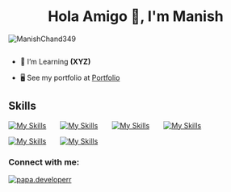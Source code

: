 <h1 align="center">Hola Amigo 👋, I'm Manish </h1>
<p align="left"> <img src="https://komarev.com/ghpvc/?username=ManishChand349&label=Profile%20views&color=0e75b6&style=flat" alt="ManishChand349" /> </p>

<p align="left"> <a href="https://twitter.com/" target="blank"><img src="https://img.shields.io/twitter/follow/?logo=twitter&style=for-the-badge" alt="" /></a> </p>

- 🌱 I’m Learning  **(XYZ)**

- 🖥️ See my portfolio at <a href="https://portfoliomanish.vercel.app/" target="_blank">Portfolio</a>
## Skills

[![My Skills](https://skillicons.dev/icons?i=html,css)](https://skillicons.dev) &nbsp;&nbsp;&nbsp;&nbsp;&nbsp; [![My Skills](https://skillicons.dev/icons?i=bootstrap,tailwind,scss)](https://skillicons.dev) &nbsp;&nbsp;&nbsp;&nbsp;&nbsp; [![My Skills](https://skillicons.dev/icons?i=js,ts)](https://skillicons.dev) &nbsp;&nbsp;&nbsp;&nbsp;&nbsp; [![My Skills](https://skillicons.dev/icons?i=react,next)](https://skillicons.dev) &nbsp;&nbsp;&nbsp;&nbsp;&nbsp; <br/> 

[![My Skills](https://skillicons.dev/icons?i=nodejs,express)](https://skillicons.dev) &nbsp;&nbsp;&nbsp;&nbsp;&nbsp;  [![My Skills](https://skillicons.dev/icons?i=java,py)](https://skillicons.dev) &nbsp;&nbsp;&nbsp;&nbsp;&nbsp;

<h3 align="left">Connect with me:</h3>
<p align="left">
<a href="https://www.linkedin.com/in/manishchand349/" target="_blank"><img align="center" src="https://skillicons.dev/icons?i=linkedin" alt="papa.developerr"  /></a></p>

<p><img align="left" src="https://github-readme-stats.vercel.app/api/top-langs?username=ManishChand349&show_icons=true&locale=en&layout=compact" alt="" /></p>

<p>&nbsp;<img align="center" src="https://github-readme-stats.vercel.app/api?username=ManishChand349&show_icons=true&locale=en" alt="" /></p>

<p><img align="center" src="https://github-readme-streak-stats.herokuapp.com/?user=ManishChand349&" alt="" /></p>
